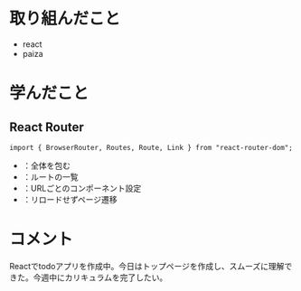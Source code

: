 # 取り組んだこと
- react
- paiza

# 学んだこと
## React Router
```
import { BrowserRouter, Routes, Route, Link } from "react-router-dom";

```
- <BrowserRouter>：全体を包む
- <Routes>：ルートの一覧
- <Route>：URLごとのコンポーネント設定
- <Link>：リロードせずページ遷移

# コメント
Reactでtodoアプリを作成中。今日はトップページを作成し、スムーズに理解できた。今週中にカリキュラムを完了したい。